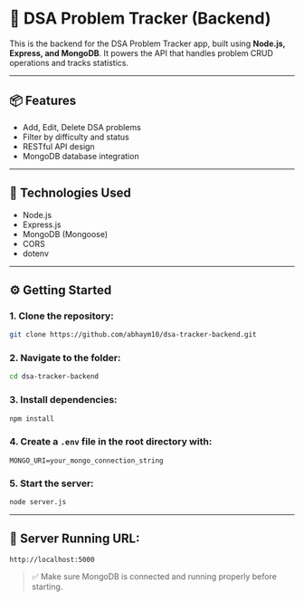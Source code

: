 # 🧠 DSA Problem Tracker (Backend)

This is the backend for the DSA Problem Tracker app, built using **Node.js, Express, and MongoDB**. It powers the API that handles problem CRUD operations and tracks statistics.

---

## 📦 Features

- Add, Edit, Delete DSA problems
- Filter by difficulty and status
- RESTful API design
- MongoDB database integration

---

## 🚀 Technologies Used

- Node.js
- Express.js
- MongoDB (Mongoose)
- CORS
- dotenv

---

## ⚙️ Getting Started

### 1. Clone the repository:
```bash
git clone https://github.com/abhaym10/dsa-tracker-backend.git
```

### 2. Navigate to the folder:
```bash
cd dsa-tracker-backend
```

### 3. Install dependencies:
```bash
npm install
```

### 4. Create a `.env` file in the root directory with:
```env
MONGO_URI=your_mongo_connection_string
```

### 5. Start the server:
```bash
node server.js
```

---

## 📡 Server Running URL:
```
http://localhost:5000
```

> ✅ Make sure MongoDB is connected and running properly before starting.
